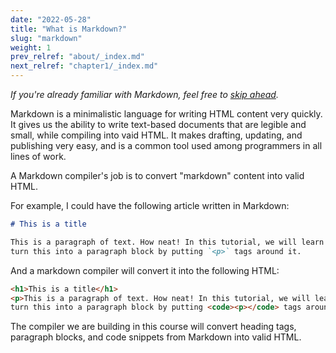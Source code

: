 ```yaml
---
date: "2022-05-28"
title: "What is Markdown?"
slug: "markdown"
weight: 1
prev_relref: "about/_index.md"
next_relref: "chapter1/_index.md"
---
```


_If you're already familiar with Markdown, feel free to [skip ahead](/chapter1)._

Markdown is a minimalistic language for writing HTML content very quickly. It 
gives us the ability to write text-based documents that are legible and small, 
while compiling into vaid HTML. It makes drafting, updating, and publishing very 
easy, and is a common tool used among programmers in all lines of work. 

A Markdown compiler's job is to convert "markdown" content into valid HTML. 

For example, I could have the following article written in Markdown:

```markdown
# This is a title

This is a paragraph of text. How neat! In this tutorial, we will learn how to 
turn this into a paragraph block by putting `<p>` tags around it. 
```

And a markdown compiler will convert it into the following HTML:

```html
<h1>This is a title</h1>
<p>This is a paragraph of text. How neat! In this tutorial, we will learn how to 
turn this into a paragraph block by putting <code><p></code> tags around it.</p>
```

The compiler we are building in this course will convert heading tags, paragraph 
blocks, and code snippets from Markdown into valid HTML.
